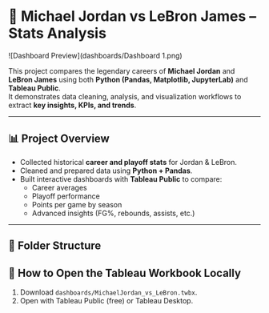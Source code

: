 # 🏀 Michael Jordan vs LeBron James – Stats Analysis
![Dashboard Preview](dashboards/Dashboard 1.png)


This project compares the legendary careers of **Michael Jordan** and **LeBron James** using both **Python (Pandas, Matplotlib, JupyterLab)** and **Tableau Public**.  
It demonstrates data cleaning, analysis, and visualization workflows to extract **key insights, KPIs, and trends**.

---

## 📊 Project Overview
- Collected historical **career and playoff stats** for Jordan & LeBron.  
- Cleaned and prepared data using **Python + Pandas**.  
- Built interactive dashboards with **Tableau Public** to compare:
  - Career averages
  - Playoff performance
  - Points per game by season
  - Advanced insights (FG%, rebounds, assists, etc.)

---

## 📁 Folder Structure

## 🧭 How to Open the Tableau Workbook Locally
1. Download `dashboards/MichaelJordan_vs_LeBron.twbx`.
2. Open with Tableau Public (free) or Tableau Desktop.

